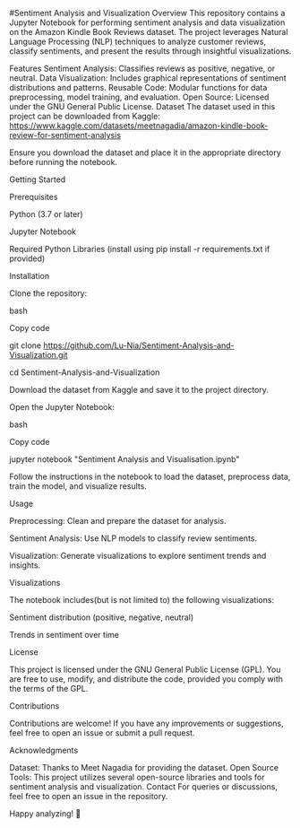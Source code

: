
#Sentiment Analysis and Visualization
Overview
This repository contains a Jupyter Notebook for performing sentiment analysis and data visualization on the Amazon Kindle Book Reviews dataset. The project leverages Natural Language Processing (NLP) techniques to analyze customer reviews, classify sentiments, and present the results through insightful visualizations.

Features
Sentiment Analysis: Classifies reviews as positive, negative, or neutral.
Data Visualization: Includes graphical representations of sentiment distributions and patterns.
Reusable Code: Modular functions for data preprocessing, model training, and evaluation.
Open Source: Licensed under the GNU General Public License.
Dataset
The dataset used in this project can be downloaded from Kaggle:
https://www.kaggle.com/datasets/meetnagadia/amazon-kindle-book-review-for-sentiment-analysis

Ensure you download the dataset and place it in the appropriate directory before running the notebook.

Getting Started

Prerequisites

Python (3.7 or later)

Jupyter Notebook

Required Python Libraries (install using pip install -r requirements.txt if provided)

Installation

Clone the repository:

bash

Copy code

git clone https://github.com/Lu-Nia/Sentiment-Analysis-and-Visualization.git

cd Sentiment-Analysis-and-Visualization

Download the dataset from Kaggle and save it to the project directory.

Open the Jupyter Notebook:

bash

Copy code

jupyter notebook "Sentiment Analysis and Visualisation.ipynb"

Follow the instructions in the notebook to load the dataset, preprocess data, train the model, and visualize results.

Usage

Preprocessing: Clean and prepare the dataset for analysis.

Sentiment Analysis: Use NLP models to classify review sentiments.

Visualization: Generate visualizations to explore sentiment trends and insights.

Visualizations

The notebook includes(but is not limited to) the following visualizations:

Sentiment distribution (positive, negative, neutral)

Trends in sentiment over time

License

This project is licensed under the GNU General Public License (GPL). You are free to use, modify, and distribute the code, provided you comply with the terms of the GPL.

Contributions

Contributions are welcome! If you have any improvements or suggestions, feel free to open an issue or submit a pull request.

Acknowledgments

Dataset: Thanks to Meet Nagadia for providing the dataset.
Open Source Tools: This project utilizes several open-source libraries and tools for sentiment analysis and visualization.
Contact
For queries or discussions, feel free to open an issue in the repository.

Happy analyzing! 🎉
